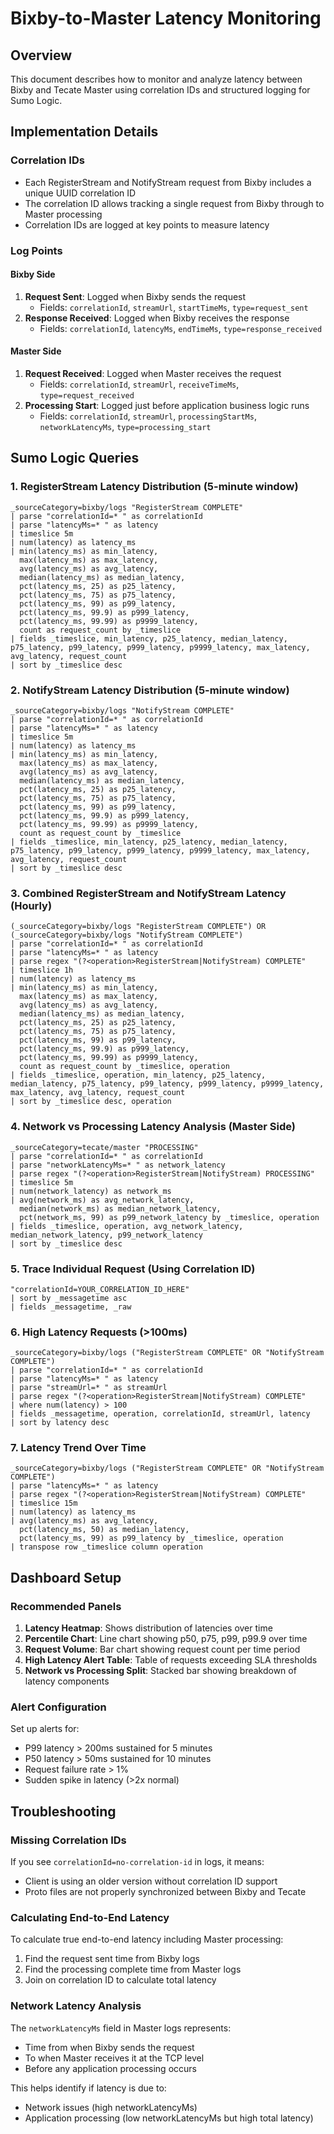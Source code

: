 # Bixby-to-Master Latency Monitoring

## Overview
This document describes how to monitor and analyze latency between Bixby and Tecate Master using correlation IDs and structured logging for Sumo Logic.

## Implementation Details

### Correlation IDs
- Each RegisterStream and NotifyStream request from Bixby includes a unique UUID correlation ID
- The correlation ID allows tracking a single request from Bixby through to Master processing
- Correlation IDs are logged at key points to measure latency

### Log Points

#### Bixby Side
1. **Request Sent**: Logged when Bixby sends the request
   - Fields: `correlationId`, `streamUrl`, `startTimeMs`, `type=request_sent`
2. **Response Received**: Logged when Bixby receives the response
   - Fields: `correlationId`, `latencyMs`, `endTimeMs`, `type=response_received`

#### Master Side
1. **Request Received**: Logged when Master receives the request
   - Fields: `correlationId`, `streamUrl`, `receiveTimeMs`, `type=request_received`
2. **Processing Start**: Logged just before application business logic runs
   - Fields: `correlationId`, `streamUrl`, `processingStartMs`, `networkLatencyMs`, `type=processing_start`

## Sumo Logic Queries

### 1. RegisterStream Latency Distribution (5-minute window)
```
_sourceCategory=bixby/logs "RegisterStream COMPLETE"
| parse "correlationId=* " as correlationId
| parse "latencyMs=* " as latency
| timeslice 5m
| num(latency) as latency_ms
| min(latency_ms) as min_latency,
  max(latency_ms) as max_latency,
  avg(latency_ms) as avg_latency,
  median(latency_ms) as median_latency,
  pct(latency_ms, 25) as p25_latency,
  pct(latency_ms, 75) as p75_latency,
  pct(latency_ms, 99) as p99_latency,
  pct(latency_ms, 99.9) as p999_latency,
  pct(latency_ms, 99.99) as p9999_latency,
  count as request_count by _timeslice
| fields _timeslice, min_latency, p25_latency, median_latency, p75_latency, p99_latency, p999_latency, p9999_latency, max_latency, avg_latency, request_count
| sort by _timeslice desc
```

### 2. NotifyStream Latency Distribution (5-minute window)
```
_sourceCategory=bixby/logs "NotifyStream COMPLETE"
| parse "correlationId=* " as correlationId
| parse "latencyMs=* " as latency
| timeslice 5m
| num(latency) as latency_ms
| min(latency_ms) as min_latency,
  max(latency_ms) as max_latency,
  avg(latency_ms) as avg_latency,
  median(latency_ms) as median_latency,
  pct(latency_ms, 25) as p25_latency,
  pct(latency_ms, 75) as p75_latency,
  pct(latency_ms, 99) as p99_latency,
  pct(latency_ms, 99.9) as p999_latency,
  pct(latency_ms, 99.99) as p9999_latency,
  count as request_count by _timeslice
| fields _timeslice, min_latency, p25_latency, median_latency, p75_latency, p99_latency, p999_latency, p9999_latency, max_latency, avg_latency, request_count
| sort by _timeslice desc
```

### 3. Combined RegisterStream and NotifyStream Latency (Hourly)
```
(_sourceCategory=bixby/logs "RegisterStream COMPLETE") OR (_sourceCategory=bixby/logs "NotifyStream COMPLETE")
| parse "correlationId=* " as correlationId
| parse "latencyMs=* " as latency
| parse regex "(?<operation>RegisterStream|NotifyStream) COMPLETE"
| timeslice 1h
| num(latency) as latency_ms
| min(latency_ms) as min_latency,
  max(latency_ms) as max_latency,
  avg(latency_ms) as avg_latency,
  median(latency_ms) as median_latency,
  pct(latency_ms, 25) as p25_latency,
  pct(latency_ms, 75) as p75_latency,
  pct(latency_ms, 99) as p99_latency,
  pct(latency_ms, 99.9) as p999_latency,
  pct(latency_ms, 99.99) as p9999_latency,
  count as request_count by _timeslice, operation
| fields _timeslice, operation, min_latency, p25_latency, median_latency, p75_latency, p99_latency, p999_latency, p9999_latency, max_latency, avg_latency, request_count
| sort by _timeslice desc, operation
```

### 4. Network vs Processing Latency Analysis (Master Side)
```
_sourceCategory=tecate/master "PROCESSING"
| parse "correlationId=* " as correlationId
| parse "networkLatencyMs=* " as network_latency
| parse regex "(?<operation>RegisterStream|NotifyStream) PROCESSING"
| timeslice 5m
| num(network_latency) as network_ms
| avg(network_ms) as avg_network_latency,
  median(network_ms) as median_network_latency,
  pct(network_ms, 99) as p99_network_latency by _timeslice, operation
| fields _timeslice, operation, avg_network_latency, median_network_latency, p99_network_latency
| sort by _timeslice desc
```

### 5. Trace Individual Request (Using Correlation ID)
```
"correlationId=YOUR_CORRELATION_ID_HERE"
| sort by _messagetime asc
| fields _messagetime, _raw
```

### 6. High Latency Requests (>100ms)
```
_sourceCategory=bixby/logs ("RegisterStream COMPLETE" OR "NotifyStream COMPLETE")
| parse "correlationId=* " as correlationId
| parse "latencyMs=* " as latency
| parse "streamUrl=* " as streamUrl
| parse regex "(?<operation>RegisterStream|NotifyStream) COMPLETE"
| where num(latency) > 100
| fields _messagetime, operation, correlationId, streamUrl, latency
| sort by latency desc
```

### 7. Latency Trend Over Time
```
_sourceCategory=bixby/logs ("RegisterStream COMPLETE" OR "NotifyStream COMPLETE")
| parse "latencyMs=* " as latency
| parse regex "(?<operation>RegisterStream|NotifyStream) COMPLETE"
| timeslice 15m
| num(latency) as latency_ms
| avg(latency_ms) as avg_latency,
  pct(latency_ms, 50) as median_latency,
  pct(latency_ms, 99) as p99_latency by _timeslice, operation
| transpose row _timeslice column operation
```

## Dashboard Setup

### Recommended Panels
1. **Latency Heatmap**: Shows distribution of latencies over time
2. **Percentile Chart**: Line chart showing p50, p75, p99, p99.9 over time
3. **Request Volume**: Bar chart showing request count per time period
4. **High Latency Alert Table**: Table of requests exceeding SLA thresholds
5. **Network vs Processing Split**: Stacked bar showing breakdown of latency components

### Alert Configuration
Set up alerts for:
- P99 latency > 200ms sustained for 5 minutes
- P50 latency > 50ms sustained for 10 minutes
- Request failure rate > 1%
- Sudden spike in latency (>2x normal)

## Troubleshooting

### Missing Correlation IDs
If you see `correlationId=no-correlation-id` in logs, it means:
- Client is using an older version without correlation ID support
- Proto files are not properly synchronized between Bixby and Tecate

### Calculating End-to-End Latency
To calculate true end-to-end latency including Master processing:
1. Find the request sent time from Bixby logs
2. Find the processing complete time from Master logs
3. Join on correlation ID to calculate total latency

### Network Latency Analysis
The `networkLatencyMs` field in Master logs represents:
- Time from when Bixby sends the request
- To when Master receives it at the TCP level
- Before any application processing occurs

This helps identify if latency is due to:
- Network issues (high networkLatencyMs)
- Application processing (low networkLatencyMs but high total latency)